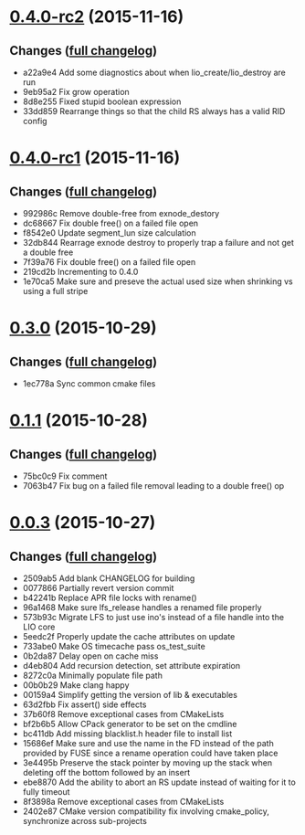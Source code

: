 # **[0.4.0-rc2](https://github.com/accre/lstore-lio/tree/ACCRE_0.4.0-rc2)** (2015-11-16)

## Changes ([full changelog](https://github.com/accre/lstore-lio/compare/ACCRE_0.4.0-rc1...ACCRE_0.4.0-rc2))
*  a22a9e4 Add some diagnostics about when lio_create/lio_destroy are run
*  9eb95a2 Fix grow operation
*  8d8e255 Fixed stupid boolean expression
*  33dd859 Rearrange things so that the child RS always has a valid RID config

# **[0.4.0-rc1](https://github.com/accre/lstore-lio/tree/ACCRE_0.4.0-rc1)** (2015-11-16)

## Changes ([full changelog](https://github.com/accre/lstore-lio/compare/ACCRE_0.3.0...ACCRE_0.4.0-rc1))
*  992986c Remove double-free from exnode_destory
*  dc68667 Fix double free() on a failed file open
*  f8542e0 Update segment_lun size calculation
*  32db844 Rearrage exnode destroy to properly trap a failure and not get a double free
*  7f39a76 Fix double free() on a failed file open
*  219cd2b Incrementing to 0.4.0
*  1e70ca5 Make sure and preseve the actual used size when shrinking vs using a full stripe

# **[0.3.0](https://github.com/accre/lstore-lio/tree/ACCRE_0.3.0)** (2015-10-29)

## Changes ([full changelog](https://github.com/accre/lstore-lio/compare/ACCRE_0.1.1...ACCRE_0.3.0))
*  1ec778a Sync common cmake files

# **[0.1.1](https://github.com/accre/lstore-lio/tree/ACCRE_0.1.1)** (2015-10-28)

## Changes ([full changelog](https://github.com/accre/lstore-lio/compare/ACCRE_0.0.3...ACCRE_0.1.1))
*  75bc0c9 Fix comment
*  7063b47 Fix bug on a failed file removal leading to a double free() op

# **[0.0.3](https://github.com/accre/lstore-lio/tree/ACCRE_0.0.3)** (2015-10-27)

## Changes ([full changelog](https://github.com/accre/lstore-lio/compare/ACCRE_0.0.1...ACCRE_0.0.3))
*  2509ab5 Add blank CHANGELOG for building
*  0077866 Partially revert version commit
*  b42241b Replace APR file locks with rename()
*  96a1468 Make sure lfs_release handles a renamed file properly
*  573b93c Migrate LFS to just use ino's instead of a file handle into the LIO core
*  5eedc2f Properly update the cache attributes on update
*  733abe0 Make OS timecache pass os_test_suite
*  0b2da87 Delay open on cache miss
*  d4eb804 Add recursion detection, set attribute expiration
*  8272c0a Minimally populate file path
*  00b0b29 Make clang happy
*  00159a4 Simplify getting the version of lib & executables
*  63d2fbb Fix assert() side effects
*  37b60f8 Remove exceptional cases from CMakeLists
*  bf2b6b5 Allow CPack generator to be set on the cmdline
*  bc411db Add missing blacklist.h header file to install list
*  15686ef Make sure and use the name in the FD instead of the path provided by FUSE since a rename operation could have taken place
*  3e4495b Preserve the stack pointer by moving up the stack when deleting off the bottom followed by an insert
*  ebe8870 Add the ability to abort an RS update instead of waiting for it to fully timeout
*  8f3898a Remove exceptional cases from CMakeLists
*  2402e87 CMake version compatibility fix involving cmake_policy, synchronize across sub-projects


